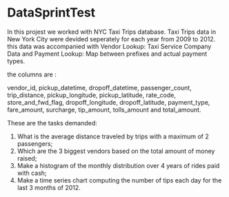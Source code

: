 # DataSprintTest
In this projest we worked with NYC Taxi Trips database. Taxi Trips data in New York City were devided seperately for each year from 2009 to 2012.
this data was accompanied with Vendor Lookup: Taxi Service Company Data  and Payment Lookup: Map between prefixes and actual payment types.

the columns are :

vendor_id, pickup_datetime, dropoff_datetime, passenger_count,
trip_distance, pickup_longitude, pickup_latitude, rate_code,
store_and_fwd_flag, dropoff_longitude, dropoff_latitude,
payment_type, fare_amount, surcharge, tip_amount,
tolls_amount and total_amount.

These are the tasks demanded: 

1. What is the average distance traveled by trips with a maximum of 2 passengers; 
1. Which are the 3 biggest vendors based on the total amount of money raised; 
1. Make a histogram of the monthly distribution over 4 years of rides paid with cash; 
1. Make a time series chart computing the number of tips each day for the last 3 months of 2012.
